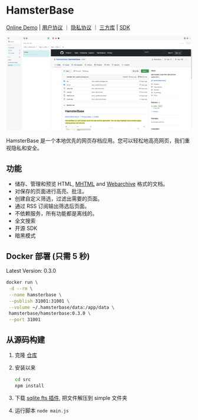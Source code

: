 # HamsterBase

[Online Demo](https://hamsterbase.onrender.com) | [用户协议](https://hamsterbase.com/zh/docs/legal/eula/000.html) ｜ [隐私协议](https://hamsterbase.com/zh/docs/legal/privacy/000.html) ｜ [三方库](https://hamsterbase.com/zh/docs/legal/credits.html) | [SDK](https://www.npmjs.com/package/@hamsterbase/sdk)

![](https://raw.githubusercontent.com/hamsterbase/hamsterbase/main/home.png)

HamsterBase 是一个本地优先的网页存档应用。您可以轻松地高亮网页，我们重视隐私和安全。

## 功能

- 储存、管理和预览 HTML, [MHTML](https://en.wikipedia.org/wiki/MHTML) and [Webarchive](https://en.wikipedia.org/wiki/Webarchive) 格式的文档。
- 对保存的页面进行高亮、批注。
- 创建自定义筛选，过滤出需要的页面。
- 通过 RSS 订阅输出筛选后页面。
- 不依赖服务，所有功能都是离线的。
- 全文搜索
- 开源 SDK
- 暗黑模式

## Docker 部署 (只需 5 秒)

Latest Version: 0.3.0

```bash
docker run \
 -d --rm \
 --name hamsterbase \
 --publish 31001:31001 \
 --volume ~/.hamsterbase/data:/app/data \
 hamsterbase/hamsterbase:0.3.0 \
 --port 31001
```

## 从源码构建

1. 克隆 [仓库](https://github.com/hamsterbase/hamsterbase)
2. 安装以来

   ```bash
   cd src
   npm install
   ```

3. 下载 [sqlite fts 插件](https://github.com/wangfenjin/simple/releases), 把文件解压到 simple 文件夹
4. 运行脚本 `node main.js`
